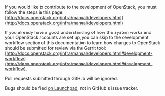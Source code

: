 If you would like to contribute to the development of OpenStack,
you must follow the steps in this page:
[http://docs.openstack.org/infra/manual/developers.html](http://docs.openstack.org/infra/manual/developers.html)

If you already have a good understanding of how the system works and
your OpenStack accounts are set up, you can skip to the development
workflow section of this documentation to learn how changes to
OpenStack should be submitted for review via the Gerrit tool:
[http://docs.openstack.org/infra/manual/developers.html#development-workflow](http://docs.openstack.org/infra/manual/developers.html#development-workflow).

Pull requests submitted through GitHub will be ignored.

Bugs should be filed [on Launchpad](https://bugs.launchpad.net/manila),
not in GitHub's issue tracker.
